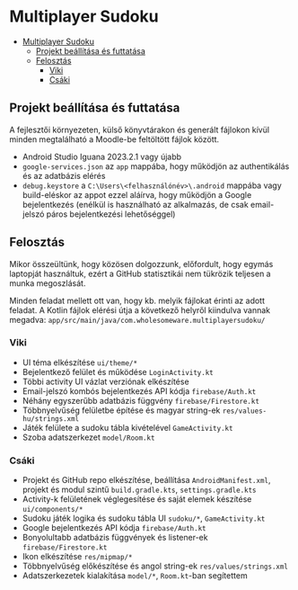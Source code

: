 # Multiplayer Sudoku

- [Multiplayer Sudoku](#multiplayer-sudoku)
  - [Projekt beállítása és futtatása](#projekt-beállítása-és-futtatása)
  - [Felosztás](#felosztás)
    - [Viki](#viki)
    - [Csáki](#csáki)

## Projekt beállítása és futtatása

A fejlesztői környezeten, külső könyvtárakon és generált fájlokon kívül minden megtalálható a Moodle-be feltöltött fájlok között.

- Android Studio Iguana 2023.2.1 vagy újabb
- `google-services.json` az `app` mappába, hogy működjön az authentikálás és az adatbázis elérés
- `debug.keystore` a `C:\Users\<felhasználónév>\.android` mappába vagy build-eléskor az appot ezzel aláírva, hogy működjön a Google bejelentkezés (enélkül is használható az alkalmazás, de csak email-jelszó páros bejelentkezési lehetőséggel)

## Felosztás

Mikor összeültünk, hogy közösen dolgozzunk, előfordult, hogy egymás laptopját használtuk,
ezért a GitHub statisztikái nem tükrözik teljesen a munka megoszlását.

Minden feladat mellett ott van, hogy kb. melyik fájlokat érinti az adott feladat.
A Kotlin fájlok elérési útja a következő helyről kiindulva vannak megadva:
`app/src/main/java/com.wholesomeware.multiplayersudoku/`

### Viki

- UI téma elkészítése `ui/theme/*`
- Bejelentkező felület és működése `LoginActivity.kt`
- Többi activity UI vázlat verziónak elkészítése
- Email-jelszó kombós bejelentkezés API kódja `firebase/Auth.kt`
- Néhány egyszerűbb adatbázis függvény `firebase/Firestore.kt`
- Többnyelvűség felületbe építése és magyar string-ek `res/values-hu/strings.xml`
- Játék felülete a sudoku tábla kivételével `GameActivity.kt`
- Szoba adatszerkezet `model/Room.kt`

### Csáki

- Projekt és GitHub repo elkészítése, beállítása `AndroidManifest.xml`, projekt és modul szintű `build.gradle.kts`, `settings.gradle.kts`
- Activity-k felületének véglegesítése és saját elemek készítése `ui/components/*`
- Sudoku játék logika és sudoku tábla UI `sudoku/*`, `GameActivity.kt`
- Google bejelentkezés API kódja `firebase/Auth.kt`
- Bonyolultabb adatbázis függvények és listener-ek `firebase/Firestore.kt`
- Ikon elkészítése `res/mipmap/*`
- Többnyelvűség előkészítése és angol string-ek `res/values/strings.xml`
- Adatszerkezetek kialakítása `model/*`, `Room.kt`-ban segítettem
